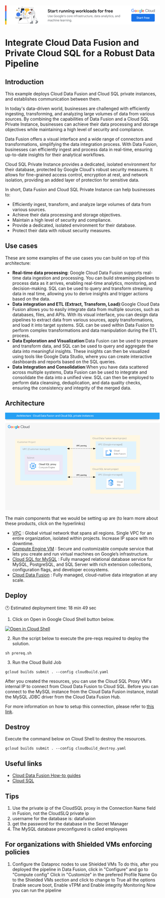 [![banner](../banner.png)](https://cloud.google.com/?utm_source=github&utm_medium=referral&utm_campaign=GCP&utm_content=packages_repository_banner)

# Integrate Cloud Data Fusion and Private Cloud SQL for a Robust Data Pipeline

## Introduction
This example deploys Cloud Data Fusion and Cloud SQL private instances, and establishes communication between them.

In today's data-driven world, businesses are challenged with efficiently ingesting, transforming, and analyzing large volumes of data from various sources. By combining the capabilities of Data Fusion and a Cloud SQL Private Instance, businesses can achieve their data processing and storage objectives while maintaining a high level of security and compliance.

Data Fusion offers a visual interface and a wide range of connectors and transformations, simplifying the data integration process. With Data Fusion, businesses can efficiently ingest and process data in real-time, ensuring up-to-date insights for their analytical workflows.

Cloud SQL Private Instance provides a dedicated, isolated environment for their database, protected by Google Cloud's robust security measures. It allows for fine-grained access control, encryption at rest, and network isolation, providing an added layer of protection for sensitive data.

In short, Data Fusion and Cloud SQL Private Instance can help businesses to:

* Efficiently ingest, transform, and analyze large volumes of data from various sources.
* Achieve their data processing and storage objectives.
* Maintain a high level of security and compliance.
* Provide a dedicated, isolated environment for their database.
* Protect their data with robust security measures.

## Use cases

These are some examples of the use cases you can build on top of this architecture:

* __Real-time data processing__: Google Cloud Data Fusion supports real-time data ingestion and processing. You can build streaming pipelines to process data as it arrives, enabling real-time analytics, monitoring, and decision-making. SQL can be used to query and transform streaming data in real time, allowing you to derive insights and trigger actions based on the data.
* __Data integration and ETL (Extract, Transform, Load)__:Google Cloud Data Fusion allows you to easily integrate data from multiple sources, such as databases, files, and APIs. With its visual interface, you can design data pipelines to extract data from various sources, apply transformations, and load it into target systems. SQL can be used within Data Fusion to perform complex transformations and data manipulation during the ETL process.
* __Data Exploration and Visualization__:Data Fusion can be used to prepare and transform data, and SQL can be used to query and aggregate the data into meaningful insights. These insights can then be visualized using tools like Google Data Studio, where you can create interactive dashboards and reports based on the SQL queries.
* __Data Integration and Consolidation__:When you have data scattered across multiple systems, Data Fusion can be used to integrate and consolidate the data into a unified view. SQL can then be employed to perform data cleansing, deduplication, and data quality checks, ensuring the consistency and integrity of the merged data.



## Architecture
<p align="center"><img src="architecture.png"></p>

The main components that we would be setting up are (to learn more about these products, click on the hyperlinks)

* [VPC](https://cloud.google.com/vpc) : Global virtual network that spans all regions. Single VPC for an entire organization, isolated within projects. Increase IP space with no downtime.
* [Compute Engine VM](https://cloud.google.com/compute) : Secure and customizable compute service that lets you create and run virtual machines on Google’s infrastructure.
* [Cloud SQL for MySQL](https://cloud.google.com/sql) : Fully managed relational database service for MySQL, PostgreSQL, and SQL Server with rich extension collections, configuration flags, and developer ecosystems.
* [Cloud Data Fusion](https://cloud.google.com/data-fusion) : Fully managed, cloud-native data integration at any scale.

## Deploy

:clock1: Estimated deployment time: 18 min 49 sec

1. Click on Open in Google Cloud Shell button below.
<a href="https://ssh.cloud.google.com/cloudshell/editor?cloudshell_git_repo=https://github.com/GoogleCloudPlatform/click-to-deploy-solutions&cloudshell_workspace=private-cloud-data-fusion&cloudshell_open_in_editor=terraform/terraform.tfvars" target="_new">
    <img alt="Open in Cloud Shell" src="https://gstatic.com/cloudssh/images/open-btn.svg">
</a>

2. Run the script below to execute the pre-reqs required to deploy the solution.
```
sh prereq.sh
```

3. Run the Cloud Build Job
```
gcloud builds submit . --config cloudbuild.yaml
```

After you created the resources, you can use the Cloud SQL Proxy VM's internal IP to connect from Cloud Data Fusion to Cloud SQL. Before you can connect to the MySQL instance from the Cloud Data Fusion instance, install the MySQL JDBC driver from the Cloud Data Fusion Hub.

For more information on how to setup this connection, please refer to [this link](https://cloud.google.com/data-fusion/docs/how-to/connect-to-cloud-sql-source).

## Destroy
Execute the command below on Cloud Shell to destroy the resources.
```
gcloud builds submit . --config cloudbuild_destroy.yaml
```

## Useful links
- [Cloud Data Fusion How-to guides](https://cloud.google.com/data-fusion/docs/how-to)
- [Cloud SQL](https://cloud.google.com/sql)

## Tips
1. Use the private ip of the CloudSQL proxy in the Connection Name field in Fusion, not the CloudSLQ private ip
2. username for the database is: datafusion
3. get the password for the database in the Secret Manager
4. The MySQL database preconfigured is called employees

## For organizations with Shielded VMs enforcing policies
1. Configure the Dataproc nodes to use Shielded VMs
To do this, after you deployed the pipeline in Data Fusion, click in "Configure" and go to "Compute config"
Click in "Customize" in the prefered Profile Name
Go to the Shielded VMs section and click to change to True all the options
Enable secure boot, Enable vTPM and Enable integrity Monitoring
Now you can run the pipeline
